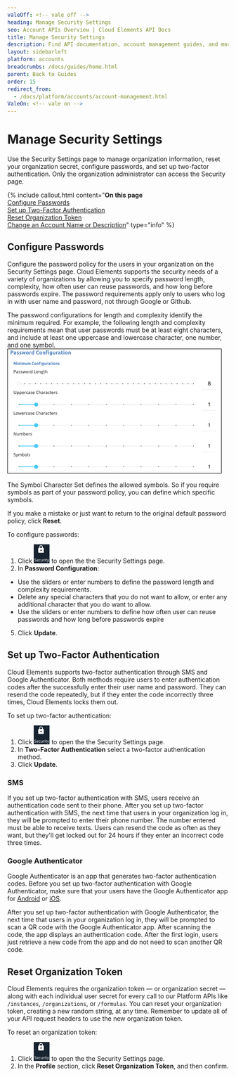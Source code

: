```yaml
---
valeOff: <!-- vale off -->
heading: Manage Security Settings
seo: Account APIs Overview | Cloud Elements API Docs
title: Manage Security Settings
description: Find API documentation, account management guides, and more on all of the currently supported Organization APIs.
layout: sidebarleft
platform: accounts
breadcrumbs: /docs/guides/home.html
parent: Back to Guides
order: 15
redirect_from:
  - /docs/platform/accounts/account-management.html
ValeOn: <!-- vale on -->
---
```


# Manage Security Settings

Use the Security Settings page to manage organization information, reset your organization secret, configure passwords, and set up two-factor authentication. Only the organization administrator can access the Security page.

{% include callout.html content="<strong>On this page</strong></br><a href=#configure-passwords>Configure Passwords</a></br><a href=#set-up-two-factor-authentication>Set up Two-Factor Authentication</a></br><a href=#reset-organization-token>Reset Organization Token
</a></br><a href=#change-an-account-name-or-description>Change an Account Name or Description</a>" type="info" %}


## Configure Passwords

Configure the password policy for the users in your organization on the Security Settings page. Cloud Elements supports the security needs of a variety of organizations by allowing you to specify password length, complexity, how often user can reuse passwords, and how long before passwords expire. The password requirements apply only to users who log in with user name and password, not through Google or Github.

The password configurations for length and complexity identify the minimum required. For example, the following length and complexity requirements mean that user passwords must be at least eight characters, and include at least one uppercase and lowercase character, one number, and one symbol.
![Length and Complexity](img/length-complexity.png)

The Symbol Character Set defines the allowed symbols. So if you require symbols as part of your password policy, you can define which specific symbols.

If you make a mistake or just want to return to the original default password policy, click **Reset**.

To configure passwords:

1. Click <img src="img/btn-security.png" alt="Security" class="inlineImage"> to open the the Security Settings page.
2. In **Password Configuration**:
 * Use the sliders or enter numbers to define the password length and complexity requirements.
 * Delete any special characters that you do not want to allow, or enter any additional character that you do want to allow.
 * Use the sliders or enter numbers to define how often user can reuse passwords and how long before passwords expire
5. Click **Update**.

## Set up Two-Factor Authentication

Cloud Elements supports two-factor authentication through SMS and Google Authenticator. Both methods require users to enter authentication codes after the successfully enter their user name and password. They can resend the code repeatedly, but if they enter the code incorrectly three times, Cloud Elements locks them out.

To set up two-factor authentication:

1. Click <img src="img/btn-security.png" alt="Security" class="inlineImage"> to open the the Security Settings page.
2. In **Two-Factor Authentication** select a two-factor authentication method.
5. Click **Update**.

### SMS

If you set up two-factor authentication with SMS, users receive an authentication code sent to their phone. After you set up two-factor authentication with SMS, the next time that users in your organization log in, they will be prompted to enter their phone number. The number entered must be able to receive texts. Users can resend the code as often as they want, but they'll get locked out for 24 hours if they enter an incorrect code three times.

### Google Authenticator

Google Authenticator is an app that generates two-factor authentication codes. Before you set up two-factor authentication with Google Authenticator, make sure that your users have the Google Authenticator app for [Android](https://play.google.com/store/apps/details?id=com.google.android.apps.authenticator2&hl=en) or [iOS](https://itunes.apple.com/us/app/google-authenticator/id388497605?mt=8).

After you set up two-factor authentication with Google Authenticator, the next time that users in your organization log in, they will be prompted to scan a QR code with the Google Authenticator app. After scanning the code, the app displays an authentication code. After the first login, users just retrieve a new code from the app and do not need to scan another QR code.

## Reset Organization Token

Cloud Elements requires the organization token &mdash; or organization secret &mdash; along with each individual user secret for every call to our Platform APIs like `/instances`, `/organizations`, or `/formulas`. You can reset your organization token, creating a new random string, at any time. Remember to update all of your API request headers to use the new organization token.

To reset an organization token:

1. Click <img src="img/btn-security.png" alt="Security" class="inlineImage"> to open the the Security Settings page.
2. In the **Profile** section, click **Reset Organization Token**, and then confirm.
